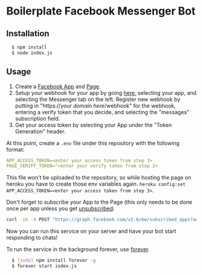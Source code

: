 # Boilerplate Facebook Messenger Bot

## Installation
```bash
  $ npm install
  $ node index.js
```

## Usage

1. Create a [Facebook App](https://developers.facebook.com/quickstarts/?platform=web) and [Page](https://www.facebook.com/pages/create).
2. Setup your webhook for your app by going [here](https://developers.facebook.com), selecting your app, and selecting the Messenger tab on the left. Register new webhook by putting in "https://*your domain here*/webhook" for the webhook, entering a verify token that you decide, and selecting the "messages" subscription field.
3. Get your access token by selecting your App under the "Token Generation" header.

At this point, create a `.env` file under this repository with the following format:
```yml
APP_ACCESS_TOKEN=<enter your access token from step 3>
PAGE_VERIFY_TOKEN="<enter your verify token from step 2>
```

This file won't be uploaded to the repository, so while hosting the page on heroku you have to create those env variables again.
`heroku config:set APP_ACCESS_TOKEN=<enter your access token from step 3>`.

Don't forget to subscribe your App to the Page (this only needs to be done once per app unless you get [unsubscribed](https://developers.facebook.com/docs/messenger-platform/webhook-reference#unsubscribe):
```bash
curl -ik -X POST "https://graph.facebook.com/v2.6/me/subscribed_apps?access_token=<token>"
```

Now you can run this service on your server and have your bot start responding to chats!

To run the service in the background forever, use [forever](https://github.com/foreverjs/forever).
```bash
  $ [sudo] npm install forever -g
  $ forever start index.js
```

